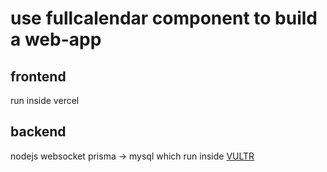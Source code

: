 # use fullcalendar component to build a web-app

## frontend

run inside vercel

## backend

nodejs websocket prisma -> mysql which run inside [VULTR](https://my.vultr.com/)
